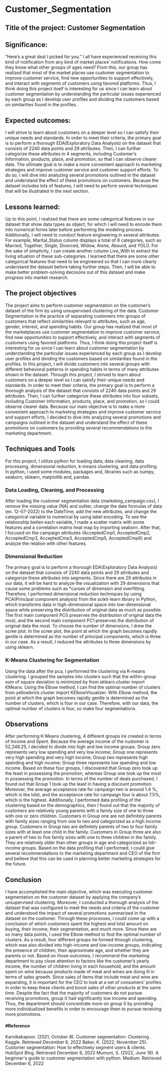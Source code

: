 # Customer_Segmentation

## Title of the project: Customer Segmentation

## Significance: 
  “Here’s a great deal I picked for you.” I all have experienced receiving this kind
of notification from any kind of market places’ notifications. How come they know what other
groups of ages need? From this, our group has realized that most of the market places use customer
segmentation to improve customer service, find new opportunities to support effectively, and
interact with segments of customers using favored platforms. Thus, I think doing this project
itself is interesting for us since I can learn about customer segmentation by understanding the
particular issues experienced by each group as I develop user profiles and dividing the customers
based on similarities found in the profiles.

## Expected outcomes: 
  I will strive to learn about customers on a deeper level so I can satisfy
their unique needs and standards. In order to meet their criteria, the primary goal is to perform a
thorough EDA(Exploratory Data Analysis) on the dataset that consists of 2240 data points and 29
attributes. Then, I can further categorize these attributes in 4 segments, including Customer’s
Information, products, place, and promotion, so that I can observe clearer data. The ultimate goal
is to make a more convenient approach to marketing strategies and improve customer service and
customer support efforts. To do so, I will dive into analyzing several promotions outlined in the
dataset and understand the effect of these promotions on customers. Because the dataset includes
lots of features, I will need to perform several techniques that will be illustrated in the next
section.

## Lessons learned:
  Up to this point, I realized that there are some categorical features in our dataset
that show data types as object, for which I will need to encode them into numerical forms later
before performing the modeling process. Additionally, I will need to conduct feature engineering
in several attributes. For example, Marital_Status column displays a total of 8 categories, such as
Married, Together, Single, Divorced, Widow, Alone, Absurd, and YOLO. For the sake of simplicity,
I can create another column Live_With to extract the living situation of these sub-categories. I
learned that there are some other categorical features that need to be engineered so that I can more
clearly understand the dataset before taking further steps. Then, I will be able to make better
problem-solving decisions out of this dataset and make progress into market research.


## The project objectives
  The project aims to perform customer segmentation on the customer’s dataset of the firm by using unsupervised clustering of the data. Customer Segmentation is the practice of separating customers into groups of customers that reflect similarities relevant to attributes, such as age, gender, interest, and spending habits. Our group has realized that most of the marketplaces use customer segmentation to improve customer service, find new opportunities to support effectively, and interact with segments of customers using favored platforms. Thus, I think doing this project itself is interesting for us since I can learn about customer segmentation by understanding the particular issues experienced by each group as I develop user profiles and dividing the customers based on similarities found in the profiles. In this project, I will divide customers into several groups with different behavioral patterns in spending habits in terms of many attributes shown in the dataset. 
Through this project, I strived to learn about customers on a deeper level so I can satisfy their unique needs and standards. In order to meet their criteria, the primary goal is to perform a thorough analysis of the dataset that consists of 2240 data points and 29 attributes. Then, I can further categorize these attributes into four subsets, including Customer Information, products, place, and promotion, so I could observe clearer data. Because our main objective is to make a more convenient approach to marketing strategies and improve customer service and support efforts, I decided to dive into analyzing several promotions and campaigns outlined in the dataset and understand the effect of these promotions on customers by providing several recommendations to the marketing department. 

## Techniques and Tools
For this project, I utilize python for loading data, data cleaning, data processing, dimensional reduction, k-means clustering, and data profiling. In python, I used some modules, packages and, libraries such as numpy, seaborn, sklearn, matplotlib and, pandas.

### Data Loading, Cleaning, and Processing
After loading the customer segmentation data (marketing_campaign.csv), I remove the missing value (NA) and outlier, change the date formulas of data (ex. 12-07-2022) to the DateTime, add the new attributes, and change the categorical variable to numerical by using label encoding. To see the relationship betIen each variable, I made a scatter matrix with some features and a correlation matrix heat map by importing seaborn. After that, I focused on the campaign attributes (AcceptedCmp1, AcceptedCmp2, AcceptedCmp3, AcceptedCmp3, AcceptedCmp5, AcceptedCmp6) and analyze the relation with other features.

### Dimensional Reduction               
The primary goal is to perform a thorough EDA(Exploratory Data Analysis) on the dataset that consists of 2240 data points and 29 attributes and categorize these attributes into segments. Since there are 29 attributes in our data, it will be hard to analyze the visualization with 29 dimensions that cause some problems such as *curses of dimension and overfitting. Therefore, I performed dimensional reduction techniques by using PCA(Principal component analysis) from the scikit-learn library in Python, which transforms data in high-dimensional space into low-dimensional space while preserving the distribution of original data as much as possible. The first main component PC0 preserves the distribution of original data the most, and the second main component PC1 preserves the distribution of original data the most. To choose the number of dimensions, I drew the scree plot. In the scree plot, the point at which the graph becomes rapidly gentle is determined as the number of principal components, which is three in our case. As a result, I reduced the attributes to three dimensions by using sklearn. 
### K-Means Clustering for Segmentation
  Using the data after the pca, I performed the clustering via K-means clustering. I grouped the samples into clusters such that the within-group sum of square deviation is minimized by from sklearn.cluster import KMeans. Using the Elbow method, I can find the optimal number of clusters from yellowbrick.cluster import KElbowVisualizer. With Elbow method, the point at which the graph becomes rapidly gentle is determined as the number of clusters, which is four in our case. Therefore, with our data, the optimal number of clusters is four, so make four segmentations. 

## Observations 
  After performing K-Means clustering, 4 different groups Ire created in terms of Income and Spent. Because the average income of the customer is 52,248.25, I decided to divide into high and low income groups. Group zero represents very low spending and very low income; Group one represents very high spending and very high income; Group two represents high spending and high income; Group three represents low spending and low income. Based on these four groups, I discovered that Group zero took up the least in possessing the promotion, whereas Group one took up the most in possessing the promotion. In terms of the number of deals purchased, I found out that Group 1 took up the least in having a discount promotion. Moreover, the average acceptance rate for campaign two is around 1.4 %, which is the loIst, and the acceptance rate for campaign four is about 7.5%, which is the highest. Additionally, I performed data profiling of the clustering based on the demographics, then I found out that the majority of customers are relatively young parents with a family size of one to three with one or zero children. Customers in Group one are not definitely parents with family sizes ranging from one to two and categorized as a high income group. Customers in Group two are definitely parents of two to four family sizes with at least one child in the family. Customers in Group three are also a parent of two to five family sizes with one to three children in the family. They are relatively older than other groups in age and categorized as loIr-income groups. Based on the data profiling that I performed, I could give several recommendations to the marketing department and CEO of the firm and believe that this can be used in planning better marketing strategies for the future.

## Conclusion 
  I have accomplished the main objective, which was executing customer segmentation on the customer dataset by applying the company’s unsupervised clustering. Moreover, I conducted a thorough analysis of the dataset that was configured to meet the needs and criteria of the customer and understood the impact of several promotions summarized in the dataset on the customer. Through these processes, I could come up with a conclusion of which customers spent the highest and loIst amount on buying, their income, their segmentation, and much more. Since there are so many data points, I used the Elbow method to find the optimal number of clusters. As a result, four different groups Ire formed through clustering, which was also divided into high-income and low-income groups, indicating the presence of children, their approximate age, and whether they are parents or not. Based on those outcomes, I recommend the marketing department to pay close attention to factors like the customer’s yearly income, the number of children living in each household, and the amount spent on wine because products made of meat and wines are doing Ill in terms of sales growth. Since sales of items that include meat and wine are expanding, it is important for the CEO to look at a set of consumers’ profiles in order to keep these clients and boost sales of other products at the same time. Despite the fact that the majority of customers do not pursue receiving promotions, group 0 had significantly low income and spending. Thus, the department should concentrate more on group 0 by providing more individualized benefits in order to encourage them to pursue receiving more promotions. 


#### #Reference 
Karnikakapoor. (2021, October 8). Customer segmentation: Clustering . Kaggle. Retrieved December 6, 2022
Baker, K. (2022, November 25). Customer segmentation: How to effectively segment users & clients. HubSpot Blog. Retrieved December 6, 2022
Mumuni, S. (2022, June 18). A beginner's guide to customer segmentation with python. Medium. Retrieved December 6, 2022




